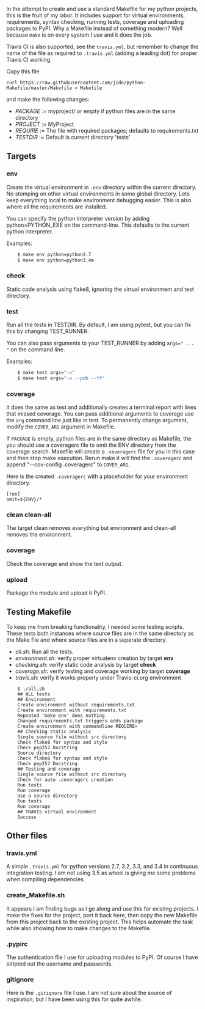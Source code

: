 In the attempt to create and use a standard Makefile for my python projects, this is the fruit of my labor.  It includes support for virtual environments, requirements, syntax checking, running tests, coverage and uploading packages to PyPI.  Why a Makefile instead of something modern?  Well because `make` is on every system I use and it does the job.

Travis CI is also supported, see the  `travis.yml`, but remember to change the name of the file as required to `.travis.yml` (adding a leading dot) for proper Travis CI working.

Copy this file

```
curl https://raw.githubusercontent.com/jidn/python-Makefile/master/Makefile > Makefile
```

and make the following changes:

 * _PACKAGE_ := myproject/  or empty if python files are in the same directory
 * _PROJECT_ := MyProject
 * _REQUIRE_ := The file with required packages; defaults to requirements.txt
 * _TESTDIR_ := Default is current directory 'tests'

## Targets

### env
Create the virtual environment in `.env` directory within the current directory.  No stomping on other virtual environments in some global directory.  Lets keep everything local to make environment debugging easier.  This is also where all the requirements are installed.

You can specify the python interpreter version by adding python=PYTHON_EXE on the command-line.  This defaults to the current python interpreter.

Examples:
``` bash
    $ make env python=python2.7
    $ make env python=python3.4m
```

### check
Static code analysis using flake8, ignoring the virtual environment and test directory.

### test
Run all the tests in TESTDIR.  By default, I am using pytest, but you can fix this by changing TEST_RUNNER.

You can also pass arguments to your TEST_RUNNER by adding `args=" ... "` on the command line.

Examples:
``` bash
    $ make test args="-v"
    $ make test args="-x --pdb --ff"
```

### coverage
It does the same as test and additionally creates a terminal report with lines that missed coverage.  You can pass additional arguments to coverage use the `arg` command line just like in test.  To permanently change argument, modify the `COVER_ARG` argument in Makefile.

If `PACKAGE` is empty, python files are in the same directory as Makefile, the you should use a coveragerc file to omit the ENV directory from the coverage search.  Makefile will create a `.coveragerc` file for you in this case and then stop make execution.  Rerun make it will find the `.coveragerc` and append "--cov-config .coveragerc" to `COVER_ARG`.

Here is the created `.coveragerc` with a placeholder for your environment directory.

```
[run]
omit=${ENV}/*
```

### clean clean-all
The target clean removes everything but environment and clean-all removes the environment.

### coverage
Check the coverage and show the text output.

### upload
Package the module and upload it PyPI.

## Testing Makefile
To keep me from breaking functionality, I needed some testing scripts.  These tests both instances where source files are in the same directory as the Make file and where source files are in a seperate directory.

  * _all.sh_: Run all the tests.
  * _environment.sh_: verify proper virtualenv creation by target **env**
  * _checking.sh_: verify static code analysis by target **check**
  * _coverage.sh_: verify testing and coverage working by target **coverage**
  * _travis.sh_: verify it works properly under Travis-ci.org environment

```
    $ ./all.sh
    ## ALL tests
    ## Environment
    Create environment without requirements.txt
    Create environment with requirements.txt
    Repeated 'make env' does nothing
    Changed requirements.txt triggers adds package
    Create environment with commandline REQUIRE=
    ## Checking static analysic
    Single source file without src directory
    Check flake8 for syntax and style
    Check pep257 Docstring
    Source directory
    Check flake8 for syntax and style
    Check pep257 Docstring
    ## Testing and coverage
    Single source file without src directory
    Check for auto .coveragerc creation
    Run tests
    Run coverage
    Use a source directory
    Run tests
    Run coverage
    ## TRAVIS virtual environment
    Success
```

## Other files

### travis.yml
A simple `.travis.yml` for python versions 2.7, 3.2, 3.3, and 3.4 in continuous integration testing.  I am not using 3.5 as wheel is giving me some problems when compiling dependencies.

### create\_Makefile.sh
It appears I am finding bugs as I go along and use this for existing projects.  I make the fixes for the project, port it back here, then copy the new Makefile from this project back to the existing project.  This helps automate the task while also showing how to make changes to the Makefile.

### .pypirc
The authentication file I use for uploading modules to PyPI.  Of course I have stripted out the username and passwords.

### gitignore
Here is the `.gitignore` file I use.  I am not sure about the source of inspiration, but I have been using this for quite awhile.
